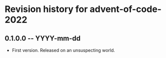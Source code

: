 # Revision history for advent-of-code-2022

## 0.1.0.0 -- YYYY-mm-dd

* First version. Released on an unsuspecting world.
